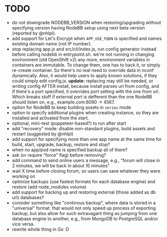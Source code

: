 TODO
====

- do not downgrade NODEBB_VERSION when restoring/upgrading without specifying version having NodeBB setup using
  next beta version (reported by @nhlpl).
- add support for Let's Encrypt when `APP_USE_FQDN` is specified and names existing domain name (not IP number).
- stop replacing app.js and src/cli/index.js, run config generator instead before calling nodebb in entrypoint.sh.
  we're not running in changing environment (old OpenShift v2) any more, environment variables in containers are
  immutable. To change them, one has to hack it, or simply re-create container. So there's no real need to override
  data in nconf dynamically.
  Also, it would help users to apply known solutions, if they could simply edit config.js.
  **update:** replacing may still be needed, or writing config AFTER install, because install parses url from config,
  and if there's a port specified, it overrides port setting with the one from url. Which breaks stuff if external port
  is defferent than the one NodeBB should listen on, e.g., example.com:8080 -> 4567.
- option for NodeBB to keep building assets in `series` mode
- option to specify additional plugins when creating instance, so they are installed and
  activated from the start.
- optional, mini-test (puppeteer-based?) to run after start
- add "recovery" mode: disable non-standard plugins, build assets and restart (suggested by @nhlpl)
- add support for specifying more than one app name at the same time for build, start, upgrade, backup, restore and stop?
- when no app/pod name is specified backup all of them?
- ask (or require "force" flag) before removing?
- add command to send online users a message, e.g., "forum will close in 2 minutes, we will be back in about 10 minutes"
- wait X time before closing forum, so users can save whatever they were working on
- optimize backups (use fastest formats for each database engine) and restore (add node_modules volume)
- add support for backing up and restoring external (those added as db url) databases?
- consider something like "continous backup", where data is stored in a "universal" format. that would not only speed up
  process of exporting backup, but also allow for such extravagant thing as jumping from one database engine to another,
  e.g., from MongoDB to PostgreSQL and/or vice versa.
- rewrite whole thing in Go :D
